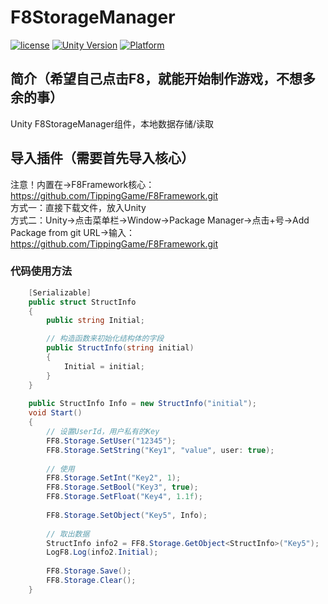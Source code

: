 # F8StorageManager

[![license](http://img.shields.io/badge/license-MIT-green.svg)](https://opensource.org/licenses/MIT) 
[![Unity Version](https://img.shields.io/badge/unity-2021.3.15f1-blue)](https://unity.com) 
[![Platform](https://img.shields.io/badge/platform-Win%20%7C%20Android%20%7C%20iOS%20%7C%20Mac%20%7C%20Linux-orange)]() 

## 简介（希望自己点击F8，就能开始制作游戏，不想多余的事）
Unity F8StorageManager组件，本地数据存储/读取  

## 导入插件（需要首先导入核心）
注意！内置在->F8Framework核心：https://github.com/TippingGame/F8Framework.git  
方式一：直接下载文件，放入Unity  
方式二：Unity->点击菜单栏->Window->Package Manager->点击+号->Add Package from git URL->输入：https://github.com/TippingGame/F8Framework.git  

### 代码使用方法
```C#
    [Serializable]
    public struct StructInfo
    {
        public string Initial;

        // 构造函数来初始化结构体的字段
        public StructInfo(string initial)
        {
            Initial = initial;
        }
    }
   
    public StructInfo Info = new StructInfo("initial");
    void Start()
    {
        // 设置UserId，用户私有的Key
        FF8.Storage.SetUser("12345");
        FF8.Storage.SetString("Key1", "value", user: true);
        
        // 使用
        FF8.Storage.SetInt("Key2", 1);
        FF8.Storage.SetBool("Key3", true);
        FF8.Storage.SetFloat("Key4", 1.1f);
        
        FF8.Storage.SetObject("Key5", Info);
        
        // 取出数据
        StructInfo info2 = FF8.Storage.GetObject<StructInfo>("Key5");
        LogF8.Log(info2.Initial);
        
        FF8.Storage.Save();
        FF8.Storage.Clear();
    }
```


